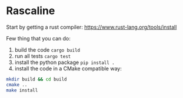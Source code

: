 # Rascaline

Start by getting a rust compiler: https://www.rust-lang.org/tools/install

Few thing that you can do:
1. build the code `cargo build`
2. run all tests `cargo test`
3. install the python package `pip install .`
4. install the code in a CMake compatible way:

```bash
mkdir build && cd build
cmake ..
make install
```
